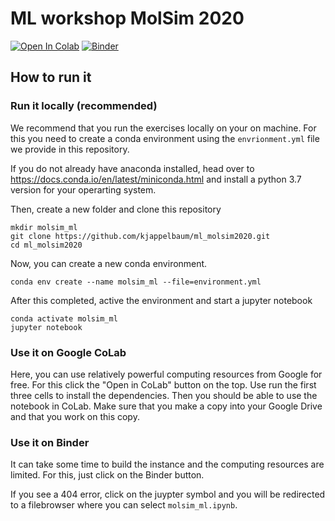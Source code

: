# ML workshop MolSim 2020

[![Open In Colab](https://colab.research.google.com/assets/colab-badge.svg)](https://colab.research.google.com/drive/1jaRBPC3u-ianxiUGLsfZqMgYirEKfn_j)
[![Binder](https://mybinder.org/badge_logo.svg)](https://mybinder.org/v2/gh/kjappelbaum/ml_molsim2020.git/master?filepath=molsim_ml)

## How to run it
### Run it locally (recommended) 
We recommend that you run the exercises locally on your on machine. For this you
need to create a conda environment using the `envrionment.yml` file we provide
    in this repository. 

If you do not already have anaconda installed, head over to
https://docs.conda.io/en/latest/miniconda.html and install a python 3.7 version
for your operarting system. 

Then, create a new folder and clone this repository
```(bash) 
mkdir molsim_ml 
git clone https://github.com/kjappelbaum/ml_molsim2020.git
cd ml_molsim2020
```
Now, you can create a new conda environment.

```(bash) 
conda env create --name molsim_ml --file=environment.yml
```
After this completed, active the environment and start a jupyter notebook

```(bash)
conda activate molsim_ml
jupyter notebook
```

### Use it on Google CoLab 
Here, you can use relatively powerful computing resources from Google for free. 
For this click the "Open in CoLab" button on the top.
Use run the first three cells to install the dependencies. Then you should be
able to use the notebook in CoLab. Make sure that you make a copy into your
Google Drive and that you work on this copy.

### Use it on Binder
It can take some time to build the instance and the computing resources are
limited. For this, just click on the Binder button.

If you see a 404 error, click on the juypter symbol and you will be redirected
to a filebrowser where you can select `molsim_ml.ipynb`.


